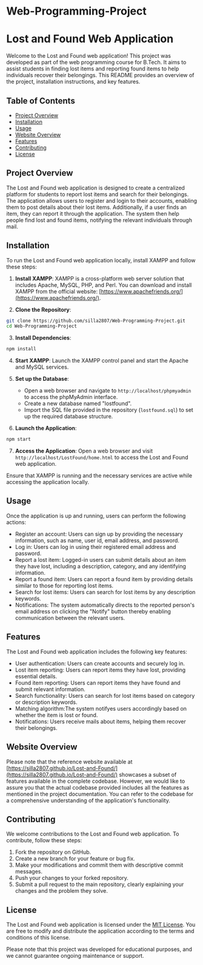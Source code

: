 # Web-Programming-Project

# Lost and Found Web Application

Welcome to the Lost and Found web application! This project was developed as part of the web programming course for B.Tech. It aims to assist students in finding lost items and reporting found items to help individuals recover their belongings. This README provides an overview of the project, installation instructions, and key features.

## Table of Contents
- [Project Overview](#project-overview)
- [Installation](#installation)
- [Usage](#usage)
- [Website Overview](#website-overview)
- [Features](#features)
- [Contributing](#contributing)
- [License](#license)

## Project Overview
The Lost and Found web application is designed to create a centralized platform for students to report lost items and search for their belongings. The application allows users to register and login to their accounts, enabling them to post details about their lost items. Additionally, if a user finds an item, they can report it through the application. The system then help people find lost and found items, notifying the relevant individuals through mail.

## Installation

To run the Lost and Found web application locally, install XAMPP and follow these steps:

1. **Install XAMPP**: XAMPP is a cross-platform web server solution that includes Apache, MySQL, PHP, and Perl. You can download and install XAMPP from the official website: [https://www.apachefriends.org/](https://www.apachefriends.org/).

2. **Clone the Repository**:

```bash
git clone https://github.com/silla2807/Web-Programming-Project.git
cd Web-Programming-Project
```

3. **Install Dependencies**:

```bash
npm install
```

4. **Start XAMPP**: Launch the XAMPP control panel and start the Apache and MySQL services.

5. **Set up the Database**:

   - Open a web browser and navigate to `http://localhost/phpmyadmin` to access the phpMyAdmin interface.
   - Create a new database named "lostfound".
   - Import the SQL file provided in the repository (`lostfound.sql`) to set up the required database structure.

6. **Launch the Application**:

```bash
npm start
```

7. **Access the Application**: Open a web browser and visit `http://localhost/LostFound/home.html` to access the Lost and Found web application.

Ensure that XAMPP is running and the necessary services are active while accessing the application locally.


## Usage
Once the application is up and running, users can perform the following actions:

- Register an account: Users can sign up by providing the necessary information, such as name, user id, email address, and password.
- Log in: Users can log in using their registered email address and password.
- Report a lost item: Logged-in users can submit details about an item they have lost, including a description, category, and any identifying information.
- Report a found item: Users can report a found item by providing details similar to those for reporting lost items.
- Search for lost items: Users can search for lost items by any description keywords.
- Notifications: The system automatically directs to the reported person's email address on clicking the "Notify" button thereby enabling communication between the relevant users.
## Features
The Lost and Found web application includes the following key features:

- User authentication: Users can create accounts and securely log in.
- Lost item reporting: Users can report items they have lost, providing essential details.
- Found item reporting: Users can report items they have found and submit relevant information.
- Search functionality: Users can search for lost items based on category or description keywords.
- Matching algorithm:The system notifyes users accordingly based on whether the item is lost or found.
- Notifications: Users receive mails about items, helping them recover their belongings.

## Website Overview
Please note that the reference website available at [https://silla2807.github.io/Lost-and-Found/](https://silla2807.github.io/Lost-and-Found/) showcases a subset of features available in the complete codebase. However, we would like to assure you that the actual codebase provided includes all the features as mentioned in the project documentation. You can refer to the codebase for a comprehensive understanding of the application's functionality.

## Contributing
We welcome contributions to the Lost and Found web application. To contribute, follow these steps:

1. Fork the repository on GitHub.
2. Create a new branch for your feature or bug fix.
3. Make your modifications and commit them with descriptive commit messages.
4. Push your changes to your forked repository.
5. Submit a pull request to the main repository, clearly explaining your changes and the problem they solve.

## License
The Lost and Found web application is licensed under the [MIT License](LICENSE). You are free to modify and distribute the application according to the terms and conditions of this license.

Please note that this project was developed for educational purposes, and we cannot guarantee ongoing maintenance or support.





